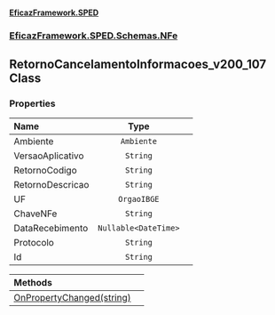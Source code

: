 #### [EficazFramework.SPED](EficazFrameworkSPED.md 'EficazFramework SPED')
### [EficazFramework.SPED.Schemas.NFe](EficazFramework.SPED.Schemas.NFe.md 'EficazFramework.SPED.Schemas.NFe')

## RetornoCancelamentoInformacoes_v200_107 Class
### Properties

| Name | Type | |
| :--- | :---: | :--- |
| Ambiente | `Ambiente` |  |
| VersaoAplicativo | `String` |  |
| RetornoCodigo | `String` |  |
| RetornoDescricao | `String` |  |
| UF | `OrgaoIBGE` |  |
| ChaveNFe | `String` |  |
| DataRecebimento | `Nullable<DateTime>` |  |
| Protocolo | `String` |  |
| Id | `String` |  |

| Methods | |
| :--- | :--- |
| [OnPropertyChanged(string)](EficazFramework.SPED.Schemas.NFe/RetornoCancelamentoInformacoes_v200_107/OnPropertyChanged(string).md 'EficazFramework.SPED.Schemas.NFe.RetornoCancelamentoInformacoes_v200_107.OnPropertyChanged(string)') | |
